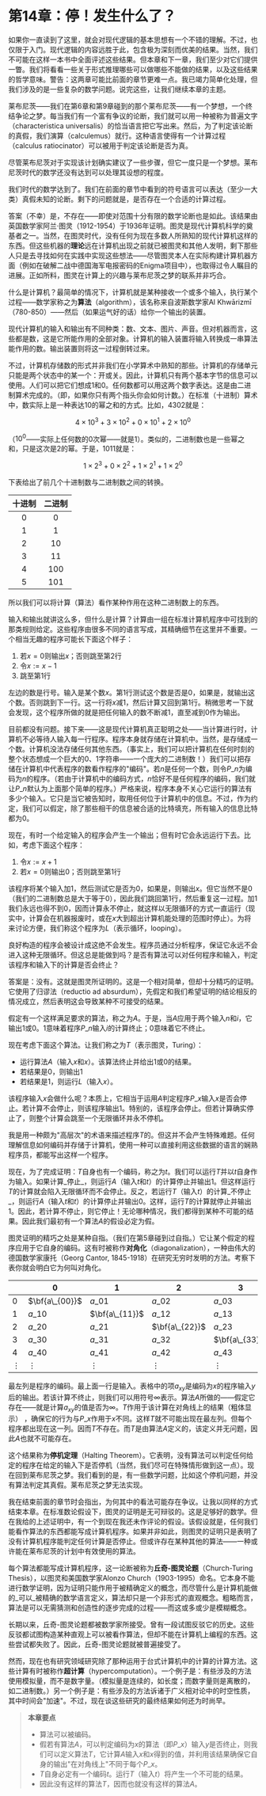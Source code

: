 # 第14章：停！发生什么了？

如果你一直读到了这里，就会对现代逻辑的基本思想有一个不错的理解。不过，也仅限于入门。现代逻辑的内容远胜于此，包含极为深刻而优美的结果。当然，我们不可能在这样一本书中全面评述这些结果。但本章和下一章，我们至少对它们提供一瞥。我们将看看一些关于形式推理哪些可以做哪些不能做的结果，以及这些结果的哲学意味。警告：这两章可能比前面的章节更难一点。我已竭力简单化处理，但我们涉及的是一些复杂的数学问题。说完这些，让我们继续本章的主题。

莱布尼茨——我们在第6章和第9章碰到的那个莱布尼茨——有一个梦想，一个终结争论之梦。每当我们有一个富有争议的论断，我们就可以用一种被称为普遍文字（characteristica universalis）的恰当语言把它写出来。然后，为了判定该论断的真假，我们演算（calculemus）就行。这种语言使得有一个计算过程（calculus ratiocinator）可以被用于判定该论断是否为真。

尽管莱布尼茨对于实现该计划确实建议了一些步骤，但它一度只是一个梦想。莱布尼茨时代的数学还没有达到可以处理其设想的程度。

我们时代的数学达到了。我们在前面的章节中看到的符号语言可以表达（至少一大类）真假未知的论断。剩下的问题就是，是否存在一个合适的计算过程。

答案（不幸）是，不存在——即使对范围十分有限的数学论断也是如此。该结果由英国数学家阿兰·图灵（1912-1954）于1936年证明。图灵是现代计算机科学的奠基者之一。当然，在图灵时代，没有任何为现在多数人所熟知的现代计算机这样的东西。但这些机器的**理论**远在计算机出现之前就已被图灵和其他人发明，剩下那些人只是去寻找如何在实践中实现这些想法——尽管图灵本人在实际构建计算机器方面（例如在破解二战中德国海军电报密码的Enigma项目中），也取得过令人瞩目的进展。正如所料，图灵在计算上的兴趣与莱布尼茨之梦的联系并非巧合。

什么是计算机？最简单的情况下，计算机就是某种接收一个或多个输入，执行某个过程——数学家称之为**算法**（algorithm），该名称来自波斯数学家Al Khwārizmī（780-850）——然后（如果运气好的话）给你一个输出的装置。

现代计算机的输入和输出有不同种类：数、文本、图片、声音。但对机器而言，这些都是数，这是它所能作用的全部对象。计算机的输入装置将输入转换成一串算法能作用的数。输出装置则将这一过程倒转过来。

不过，计算机存储数的形式并非我们在小学算术中熟知的那些。计算机的存储单元只能是两个状态中的某一个：开或关。因此，计算机只有两个基本字节的信息可以使用。人们可以把它们想成1和0。任何数都可以用这两个数字表达。这是由二进制算术完成的。（即，如果你只有两个指头你会如何计数。）在标准（十进制）算术中，数实际上是一种表达10的幂之和的方式。比如，4302就是：

$$4\times 10^3+3\times 10^2+0\times 10^1+2\times 10^0$$

（$10^0$——实际上任何数的0次幂——就是1）。类似的，二进制数也是一些幂之和，只是这次是2的幂。于是，1011就是：

$$1\times 2^3+0\times 2^2+1\times 2^1+1\times 2^0$$

下表给出了前几个十进制数与二进制数之间的转换。

| 十进制 | 二进制 |
| :---: | :---: |
| 0 | 0 |
| 1 | 1 |
| 2 | 10 |
| 3 | 11 |
| 4 | 100 |
| 5 | 101 |

所以我们可以将计算（算法）看作某种作用在这种二进制数上的东西。

输入和输出就讲这么多，但什么是计算？计算由一组在标准计算机程序中可找到的那类规则给定。这些程序由很多不同的语言写成，其精确细节在这里并不重要。一个相当无趣的程序可能长下面这个样子：

1. 若$x=0$则输出$x$；否则跳至第2行
2. 令$x:=x-1$
3. 跳至第1行

左边的数是行号。输入是某个数$x$。第1行测试这个数是否是0，如果是，就输出这个数。否则跳到下一行。这一行将$x$减1，然后计算又回到第1行。稍微思考一下就会发现，这个程序所做的就是把任何输入的数不断减1，直至减到0作为输出。

目前都没有问题。接下来——这是现代计算机真正聪明之处——当计算进行时，计算机不必等待人输入每一行程序。程序本身就存储在计算机中。当然，是存储成一个数。计算机没法存储任何其他东西。（事实上，我们可以把计算机在任何时刻的整个状态想成一个巨大的0、1字符串——一个庞大的二进制数！）我们可以把存储在计算机中代表程序的数看作程序的"编码"。若$n$是任何一个数，则令$P\_n$为编码为$n$的程序。（若由于计算机中的编码方式，$n$恰好不是任何程序的编码，我们就让$P\_n$默认为上面那个简单的程序。）严格来说，程序本身不关心它运行的算法有多少个输入。它只是当它被告知时，取用任何位于计算机中的信息。不过，作为约定，我们可以假定，除了那些相干的信息被合适的比特填充，所有输入的信息比特都为0。

现在，有时一个给定输入的程序会产生一个输出；但有时它会永远运行下去。比如，考虑下面这个程序：

1. 令$x:=x+1$
2. 若$x=0$则输出$0$；否则跳至第1行

该程序将某个输入加1，然后测试它是否为0，如果是，则输出$x$。但它当然不是0（我们的二进制数总是大于等于0），因此我们跳回第1行，然后重复这一过程。加1我们永远也得不到0，因而计算永不停止，就这样以无限循环的方式一直运行（现实中，计算会在机器报废时，或在$x$大到超出计算机能处理的范围时停止）。为将来讨论方便，我们称这个程序为$L$（表示循环，looping）。

良好构造的程序会被设计成这绝不会发生。程序员通过分析程序，保证它永远不会进入这种无限循环。但这总是能做到吗？是否有算法可以对任何程序和输入，判定该程序和输入下的计算是否会终止？

答案是：没有。这就是图灵所证明的。这是一个相对简单，但却十分精巧的证明。它使用了归谬法（reductio ad absurdum），先假定和我们希望证明的结论相反的情况成立，然后表明这会导致某种不可接受的结果。

假定有一个这样满足要求的算法，称之为$A$。于是，当$A$应用于两个输入$n$和$i$，它输出1或0。1意味着程序$P\_n$输入$i$的计算终止；0意味着它不终止。

现在考虑下面这个算法。让我们称之为$T$（表示图灵，Turing）：

* 运行算法$A$（输入$x$和$x$）。该算法终止并给出1或0的结果。
* 若结果是0，则输出1
* 若结果是1，则运行$L$（输入$x$）。

该程序输入$x$会做什么呢？本质上，它相当于运用$A$判定程序$P\_x$输入$x$是否会停止。若计算不会停止，则该程序输出1。特别的，该程序会停止。但若计算确实停止了，则整个计算会跳至一个无限循环并永不停机。

我是用一种颇为"高层次"的术语来描述程序$T$的。但这并不会产生特殊难题。任何理解信息如何编码并存储于计算机，使用一种可以直接利用这些数据的语言的娴熟程序员，都能写出这样一个程序。

现在，为了完成证明：$T$自身也有一个编码，称之为$t$。我们可以运行$T$并以$t$自身作为输入。如果计算_停止_，则运行$A$（输入$t$和$t$）的计算停止并输出1。但这样运行$T$的计算就会陷入无限循环而不会停止。反之，若运行$T$（输入$t$）的计算_不停止_，则运行$A$（输入$t$和$t$）的计算停止并输出0。这样，运行$T$的计算就停止并输出1。因此，若计算不停止，则它停止！无论哪种情况，我们都得到某种不可能的结果。因此我们最初有一个算法$A$的假设必定为假。

图灵证明的精巧之处是某种自指。（我们在第5章碰到过自指。）它让某个假定的程序应用于它自身的编码。这有时被称作**对角化**（diagonalization），一种由伟大的德国数学家康托（Georg Cantor, 1845-1918）在研究无穷时发明的方法。考察下表你就会明白它为何叫对角化。

|  | 0 | 1 | 2 | 3 | 4 | $\cdots$ |
| --- | --- | --- | --- | --- | --- | --- |
| 0 | $\bf{a\_{00}}$ | $a\_{01}$ | $a\_{02}$ | $a\_{03}$ | $a\_{04}$ | $\cdots$ |
| 1 | $a\_{10}$ | $\bf{a\_{11}}$ | $a\_{12}$ | $a\_{13}$ | $a\_{14}$ | $\cdots$ |
| 2 | $a\_{20}$ | $a\_{21}$ | $\bf{a\_{22}}$ | $a\_{23}$ | $a\_{24}$ | $\cdots$ |
| 3 | $a\_{30}$ | $a\_{31}$ | $a\_{32}$ | $\bf{a\_{33}}$ | $a\_{34}$ | $\cdots$ |
| 4 | $a\_{40}$ | $a\_{41}$ | $a\_{42}$ | $a\_{43}$ | $\bf{a\_{44}}$ |  |
| $\vdots$ | $\vdots$ | $\vdots$ | $\vdots$ | $\vdots$ | $\vdots$ |  |

最左列是程序的编码。最上面一行是输入。表格中的项$a_{xy}$是编码为$x$的程序输入$y$后的输出。若该计算不终止，则我们可以用符号$\infty$表示。算法$A$所做的——假定它存在——就是计算$a_{xy}$的值是否为$\infty$。$T$作用于该计算在对角线上的结果（粗体显示） ，确保它的行为与$P\_x$作用于$x$不同。这样$T$就不可能出现在最左列。但每个程序都出现在这一列。因而$T$不存在。而$T$是由算法$A$定义的，该定义并无问题，因此$A$也就不可能存在。

这个结果称为**停机定理**（Halting Theorem）。它表明，没有算法可以判定任何给定的程序在给定的输入下是否停机（当然，我们尽可在特殊情形做到这一点）。现在回到莱布尼茨之梦。我们看到的是，有一些数学问题，比如这个停机问题，并没有算法判定其真假。莱布尼茨之梦无法实现。

我在结束前面的章节时会指出，为何其中的看法可能存在争议。让我以同样的方式结束本章。在标准数论假设下，图灵的证明是无可辩驳的。这是足够好的数学。但在我给的上述证明中，有一个到现在我还未作评论的假设。该假设就是，任何我们能看作算法的东西都能写成计算机程序。如果并非如此，则图灵的证明只是表明了没有计算机程序能判定任何计算是否停止。但或许存在某种其他的算法——一种或许能在莱布尼茨的计划中有效使用的算法。

每个算法都能写成计算机程序，这一论断被称为**丘奇-图灵论题**（Church-Turing Thesis），以图灵和美国数学家Alonzo Church（1903-1995）命名。它本身不能进行数学证明，因为证明只能作用于被精确定义的概念，而尽管什么是计算机能做的_可以_被精确的数学语言定义，算法却只是一个非形式的直观概念。粗略而言，算法是可以无需猜测和创造性的逐步完成的过程——而这或多或少是模糊概念。

长期以来，丘奇-图灵论题都被数学家所接受。曾有一段试图反驳它的历史。这些反驳都试图构造某种直观上可以被看作算法，但却不能在计算机上编程的东西。这些尝试都失败了。因此，丘奇-图灵论题就被普遍接受了。

然而，现在也有研究领域研究除了那种运用于台式计算机中的计算的计算方法。这些计算有时被称作**超计算**（hypercomputation）。一个例子是：有些涉及的方法使用模拟量，而不是数字量。（模拟量是连续的，如长度；而数字量则是离散的，如二进制数。）另一个例子是：有些涉及的方法诉诸于广义相对论中的时空性质，其中时间会"加速"。不过，现在谈这些研究的最终结果如何还为时尚早。

> **本章要点**
>
> * 算法可以被编码。
> * 假若有算法$A$，可以判定编码为$x$的算法（即$P\_x$）输入$y$是否终止，则我们可以定义算法$T$，它计算$A$输入$x$和$x$得到的值，并利用该结果确保它自身的输出"在对角线上"不同于每个$P\_x$。
> * $T$自身必定有一个编码$t$。运行$T$（输入$t$）将产生一个不可能的结果。
> * 因此没有这样的算法$T$，因而也就没有这样的算法$A$。




